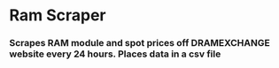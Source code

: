 # Ram Scraper
### Scrapes RAM module and spot prices off DRAMEXCHANGE website every 24 hours. Places data in a csv file

